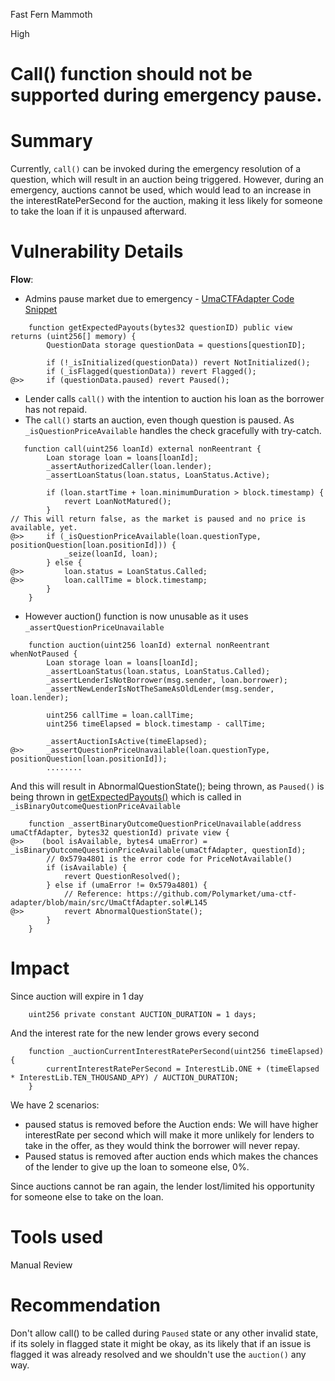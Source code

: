 Fast Fern Mammoth

High

# Call() function should not be supported during emergency pause.

# Summary
Currently, `call()` can be invoked during the emergency resolution of a question, which will result in an auction being triggered. However, during an emergency, auctions cannot be used, which would lead to an increase in the interestRatePerSecond for the auction, making it less likely for someone to take the loan if it is unpaused afterward.

# Vulnerability Details
**Flow**:
- Admins pause market due to emergency - [UmaCTFAdapter Code Snippet](https://github.com/Polymarket/uma-ctf-adapter/blob/7f7dccd745023f908ae2c43717ae906b3d16872d/src/UmaCtfAdapter.sol#L147)
```solidity
    function getExpectedPayouts(bytes32 questionID) public view returns (uint256[] memory) {
        QuestionData storage questionData = questions[questionID];

        if (!_isInitialized(questionData)) revert NotInitialized();
        if (_isFlagged(questionData)) revert Flagged();
@>>     if (questionData.paused) revert Paused();
```
- Lender calls `call()` with the intention to auction his loan as the borrower has not repaid.
- The `call()` starts an auction, even though question is paused. As `_isQuestionPriceAvailable` handles the check gracefully with try-catch.
```solidity
   function call(uint256 loanId) external nonReentrant {
        Loan storage loan = loans[loanId];
        _assertAuthorizedCaller(loan.lender);
        _assertLoanStatus(loan.status, LoanStatus.Active);

        if (loan.startTime + loan.minimumDuration > block.timestamp) {
            revert LoanNotMatured();
        }
// This will return false, as the market is paused and no price is available, yet.
@>>     if (_isQuestionPriceAvailable(loan.questionType, positionQuestion[loan.positionId])) {
            _seize(loanId, loan); 
        } else {
@>>         loan.status = LoanStatus.Called;
@>>         loan.callTime = block.timestamp;
        }
    }
```    
- However auction() function is now unusable as it uses `_assertQuestionPriceUnavailable`
```solidity
    function auction(uint256 loanId) external nonReentrant whenNotPaused {
        Loan storage loan = loans[loanId];
        _assertLoanStatus(loan.status, LoanStatus.Called);
        _assertLenderIsNotBorrower(msg.sender, loan.borrower);
        _assertNewLenderIsNotTheSameAsOldLender(msg.sender, loan.lender);

        uint256 callTime = loan.callTime;
        uint256 timeElapsed = block.timestamp - callTime;

        _assertAuctionIsActive(timeElapsed);
@>>     _assertQuestionPriceUnavailable(loan.questionType, positionQuestion[loan.positionId]);
        ........
```
And this will result in AbnormalQuestionState(); being thrown, as `Paused()` is being thrown in [getExpectedPayouts()](https://github.com/Polymarket/uma-ctf-adapter/blob/7f7dccd745023f908ae2c43717ae906b3d16872d/src/UmaCtfAdapter.sol#L147) which is called in `_isBinaryOutcomeQuestionPriceAvailable`
```solidity
    function _assertBinaryOutcomeQuestionPriceUnavailable(address umaCtfAdapter, bytes32 questionId) private view {
@>>    (bool isAvailable, bytes4 umaError) = _isBinaryOutcomeQuestionPriceAvailable(umaCtfAdapter, questionId);
        // 0x579a4801 is the error code for PriceNotAvailable()
        if (isAvailable) {
            revert QuestionResolved();
        } else if (umaError != 0x579a4801) {
            // Reference: https://github.com/Polymarket/uma-ctf-adapter/blob/main/src/UmaCtfAdapter.sol#L145
@>>         revert AbnormalQuestionState();
        }
    }
```
# Impact
Since auction will expire in 1 day
```solidity
    uint256 private constant AUCTION_DURATION = 1 days;
```
And the  interest rate for the new lender grows every second
```solidity
    function _auctionCurrentInterestRatePerSecond(uint256 timeElapsed) {
        currentInterestRatePerSecond = InterestLib.ONE + (timeElapsed * InterestLib.TEN_THOUSAND_APY) / AUCTION_DURATION;
    }
```

We have 2 scenarios:
- paused status is removed before the Auction ends: We will have higher interestRate per second which will make it more unlikely for lenders to take in the offer, as they would think the borrower will never repay.
- Paused status is removed after auction ends which makes the chances of the lender to give up the loan to someone else, 0%.

Since auctions cannot be ran again, the lender lost/limited his opportunity for someone else to take on the loan.

# Tools used
Manual Review

# Recommendation
Don't allow call() to be called during `Paused` state or any other invalid state, if its solely in flagged state it might be okay, as its likely that if an issue is flagged it was already resolved and we shouldn't use the `auction()` any way.